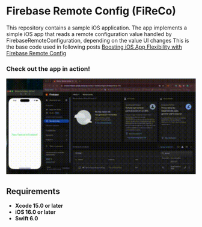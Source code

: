 
# Firebase Remote Config (FiReCo)
This repository contains a sample iOS application. The app implements a simple iOS app that reads a remote configuration value handled by FirebaseRemoteConfiguration, depending on the value UI changes This is the base code used in following posts [Boosting iOS App Flexibility with Firebase Remote Config](https://javios.eu/swift/harnessing-nfc-technology-in-your-ios-app/) 
### Check out the app in action!  
<img src="media/review.gif" style="width:800px; height:auto;">


## Requirements

- **Xcode 15.0 or later**
- **iOS 16.0 or later**
- **Swift 6.0**

